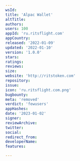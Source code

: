 ```yaml
---
wsId: 
title: 'Alpac Wallet'
altTitle: 
authors: 
users: 100
appId: 'ru.ritsflight.com'
appCountry: 
released: '2022-01-09'
updated: '2022-01-10'
version: '1.0.0'
stars: 
ratings: 
reviews: 
size: 
website: 'http://ritstoken.com'
repository: 
issue: 
icon: 'ru.ritsflight.com.png'
bugbounty: 
meta: 'removed'
verdict: 'fewusers'
appHashes: 
date: '2023-01-02'
signer: 
reviewArchive: 
twitter: 
social: 
redirect_from: 
developerName: 
features: 

---
```


